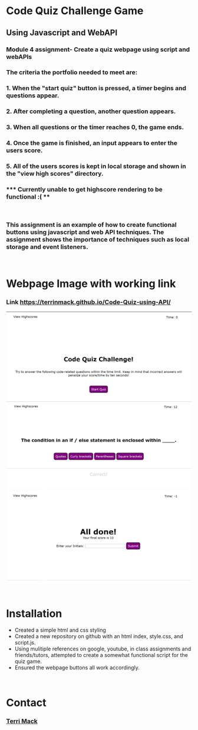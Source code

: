 # Code Quiz Challenge Game
## Using Javascript and WebAPI
### Module 4 assignment- Create a quiz webpage using script and webAPIs
### The criteria the portfolio needed to meet are: 
### 1. When the "start quiz" button is pressed, a timer begins and questions appear.
### 2. After completing a question, another question appears.
### 3. When all questions or the timer reaches 0, the game ends.
### 4. Once the game is finished, an input appears to enter the users score.
### 5. All of the users scores is kept in local storage and shown in the "view high scores" directory.
### *** Currently unable to get highscore rendering to be functional :(  **
<br>

### This assignment is an example of how to create functional buttons using javascript and web API techniques. The assignment shows the importance of techniques such as local storage and event listeners. 

<br>

# Webpage Image with working link
<!-- webpage link with image -->
### Link https://terrinmack.github.io/Code-Quiz-using-API/
![Webpage Intro Screenshot](assets/images/webpage-screenshot-start.jpg)
![Webpage Question Screenshot](assets/images/webpage-screenshot-question.jpg)
![Webpage Question Screenshot](assets/images/webpage-screenshot-end.jpg)

<br>

# Installation 
* Created a simple html and css styling 
* Created a new repository on github with an html index, style.css, and script.js.
* Using mulitiple references on google, youtube, in class assignments and friends/tutors, attempted to create a somewhat functional script for the quiz game. 
* Ensured the webpage buttons all work accordingly. 

<br>

# Contact
### [Terri Mack](https://github.com/terrinmack?tab=repositories)